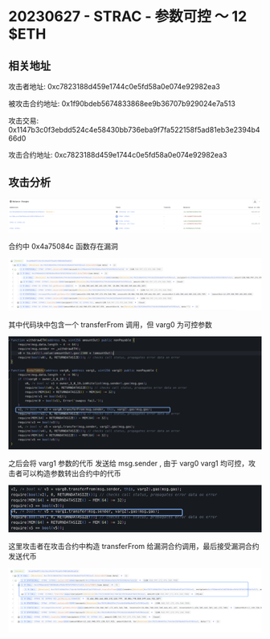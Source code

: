 # 20230627 - STRAC - 参数可控 ～ 12 $ETH

## 相关地址

攻击者地址: 0xc7823188d459e1744c0e5fd58a0e074e92982ea3

被攻击合约地址: 0x1f90bdeb5674833868ee9b36707b929024e7a513

攻击交易: 0x1147b3c0f3ebdd524c4e58430bb736eba9f7fa522158f5ad81eb3e2394b466d0

攻击合约地址: 0xc7823188d459e1744c0e5fd58a0e074e92982ea3

## 攻击分析

![image-20240716172700614](../../img/image-20240716172700614.png)

合约中 0x4a75084c 函数存在漏洞

![image-20240716172743365](../../img/image-20240716172743365.png)

其中代码块中包含一个 transferFrom 调用，但 varg0 为可控参数

![image-20240716172804482](../../img/image-20240716172804482.png)

之后会将 varg1 参数的代币 发送给 msg.sender , 由于 varg0 varg1 均可控，攻击者可以构造参数转出合约中的代币

![image-20240716172921775](../../img/image-20240716172921775.png)

这里攻击者在攻击合约中构造 transferFrom 给漏洞合约调用，最后接受漏洞合约发送代币

![image-20240716173026162](../../img/image-20240716173026162.png)